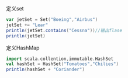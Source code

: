 定义set
```scala
var jetSet = Set("Boeing","Airbus")
jetSet += "Lear"
println(jetSet.contains("Cessna"))//输出flase
println(jetSet)
```

定义HashMap
```scala
import scala.collention,immutable.HashSet
val hashSet = HashSet("Tomatoes","Chilies")
println(hashSet + "Coriander")
```